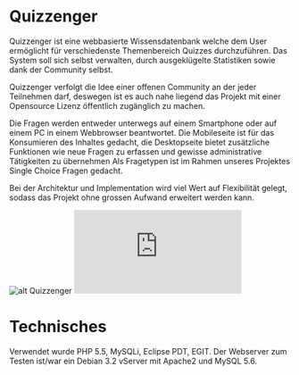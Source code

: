 Quizzenger
==========

Quizzenger ist eine webbasierte Wissensdatenbank welche dem User ermöglicht für verschiedenste Themenbereich Quizzes durchzuführen. Das System soll sich selbst verwalten, durch ausgeklügelte Statistiken sowie dank der Community selbst.

Quizzenger verfolgt die Idee einer offenen Community an der jeder Teilnehmen darf, deswegen ist es auch nahe liegend das Projekt mit einer Opensource Lizenz öffentlich zugänglich zu machen.

Die Fragen werden entweder unterwegs auf einem Smartphone oder auf einem PC in einem Webbrowser beantwortet. Die Mobileseite ist für das Konsumieren des Inhaltes gedacht, die Desktopseite bietet zusätzliche Funktionen wie neue Fragen zu erfassen und gewisse administrative Tätigkeiten zu übernehmen Als Fragetypen ist im Rahmen unseres Projektes Single Choice Fragen gedacht.

Bei der Architektur und Implementation wird viel Wert auf Flexibilität gelegt, sodass das Projekt ohne grossen Aufwand erweitert werden kann.

![alt Quizzenger](http://www11.pic-upload.de/10.03.15/mwf6d3zpmt7e.png)
![alt Quizzenger](http://www.pic-upload.de/delete-26373352/9b2ow6.html)


Technisches
===========
Verwendet wurde PHP 5.5, MySQLi, Eclipse PDT, EGIT.
Der Webserver zum Testen ist/war ein Debian 3.2 vServer mit Apache2 und MySQL 5.6.
